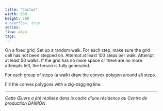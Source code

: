 ```yaml
---
title: "Cactus"
width: 500
height: 500
# overflow: true
series:
flow: algo
tags:
---
```


On a fixed grid, Set up a random walk. For each step, make sure the grid cell has not been stepped on. Attempt at least 100 steps per walk. Attempt at least 50 walks. If the grid has no more space or there are no more attempts left, the terrain is fully generated.

For each group of steps (a walk) draw the convex polygon around all steps.

Fill the convex polygons with a zig-zagging line.

---
*Cette Œuvre a été réalisée dans le cadre d’une résidence au Centre de production DAÏMÔN*
